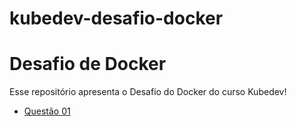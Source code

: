 # kubedev-desafio-docker
# Desafio de Docker

Esse repositório apresenta o Desafio do Docker do curso Kubedev!

- [Questão 01](questao01/questoes.md)
